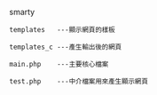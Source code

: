 smarty

    templates   ---顯示網頁的樣板

    templates_c ---產生輸出後的網頁

    main.php    ---主要核心檔案

    test.php    ---中介檔案用來產生顯示網頁